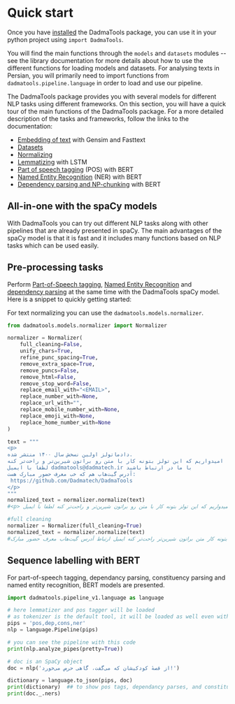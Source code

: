 Quick start
===========

Once you have [installed](installation.md) the DadmaTools package, you can use it in your python project using `import DadmaTools`. 

You will find the main functions through the `models` and `datasets` modules -- see the library documentation for more details about how to use the different functions for loading models and datasets. 
For analysing texts in Persian, you will primarily need to import functions from `dadmatools.pipeline.language` in order to load and use our pipeline. 

The DadmaTools package provides you with several models for different NLP tasks using different frameworks. 
On this section, you will have a quick tour of the main functions of the DadmaTools package. 
For a more detailed description of the tasks and frameworks, follow the links to the documentation: 

*  [Embedding of text](../tasks/embeddings.md) with Gensim and Fasttext
*  [Datasets](../tasks/datasets.md)
*  [Normalizing](../tasks/normalizing.md)
*  [Lemmatizing](../tasks/normalizing.md) with LSTM
*  [Part of speech tagging](../tasks/pos.md) (POS) with BERT
*  [Named Entity Recognition](../tasks/ner.md) (NER) with BERT
*  [Dependency parsing and NP-chunking](../tasks/dependency.md) with BERT
<!-- 
You can also try out our [getting started jupyter notebook](https://github.com/Dadmatech/dadmatools/blob/master/examples/tutorials/getting_started.ipynb) for quicly learning how to load and use the DadmaTools models and datasets.  -->

## All-in-one with the spaCy models

With DadmaTools you can try out different NLP tasks along with other pipelines that are already presented in spaCy. The main advantages of the spaCy model is that it is fast and it includes many functions based on NLP tasks which can be used easily. 

<!-- The main functions are:  

* `load_spacy_model` for loading a spaCy model for POS, NER and dependency parsing or a spaCy sentiment model
* `load_spacy_chunking_model` for loading a wrapper around the spaCy model with which you can deduce NP-chunks from dependency parses -->

## Pre-processing tasks

Perform [Part-of-Speech tagging](../tasks/pos.md), [Named Entity Recognition](../tasks/ner.md) and [dependency parsing](../tasks/dependency.md) at the same time with the DadmaTools spaCy model.
Here is a snippet to quickly getting started: 

For text normalizing you can use the `dadmatools.models.normalizer`. 

```python
from dadmatools.models.normalizer import Normalizer

normalizer = Normalizer(
    full_cleaning=False,
    unify_chars=True,
    refine_punc_spacing=True,
    remove_extra_space=True,
    remove_puncs=False,
    remove_html=False,
    remove_stop_word=False,
    replace_email_with="<EMAIL>",
    replace_number_with=None,
    replace_url_with="",
    replace_mobile_number_with=None,
    replace_emoji_with=None,
    replace_home_number_with=None
)

text = """
<p>
دادماتولز اولین نسخش سال ۱۴۰۰ منتشر شده. 
امیدواریم که این تولز بتونه کار با متن رو براتون شیرین‌تر و راحت‌تر کنه
لطفا با ایمیل dadmatools@dadmatech.ir با ما در ارتباط باشید
آدرس گیت‌هاب هم که خب معرف حضور مبارک هست:
 https://github.com/Dadmatech/DadmaTools
</p>
"""
normalized_text = normalizer.normalize(text)
#<p> دادماتولز اولین نسخش سال 1400 منتشر شده. امیدواریم که این تولز بتونه کار با متن رو براتون شیرین‌تر و راحت‌تر کنه لطفا با ایمیل <EMAIL> با ما در ارتباط باشید آدرس گیت‌هاب هم که خب معرف حضور مبارک هست: </p>

#full cleaning
normalizer = Normalizer(full_cleaning=True)
normalized_text = normalizer.normalize(text)
#دادماتولز نسخش سال منتشر تولز بتونه کار متن براتون شیرین‌تر راحت‌تر کنه ایمیل ارتباط آدرس گیت‌هاب معرف حضور مبارک

```


## Sequence labelling with BERT

For part-of-speech tagging, dependancy parsing, constituency parsing and named entity recognition, BERT models are presented.

```python
import dadmatools.pipeline_v1.language as language

# here lemmatizer and pos tagger will be loaded
# as tokenizer is the default tool, it will be loaded as well even without calling
pips = 'pos,dep,cons,ner'
nlp = language.Pipeline(pips)

# you can see the pipeline with this code
print(nlp.analyze_pipes(pretty=True))

# doc is an SpaCy object
doc = nlp('از قصهٔ کودکیشان که می‌گفت، گاهی حرص می‌خورد!')

dictionary = language.to_json(pips, doc)
print(dictionary)  ## to show pos tags, dependancy parses, and constituency parses
print(doc._.ners)

```


